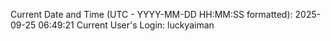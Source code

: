 Current Date and Time (UTC - YYYY-MM-DD HH:MM:SS formatted): 2025-09-25 06:49:21
Current User's Login: luckyaiman
